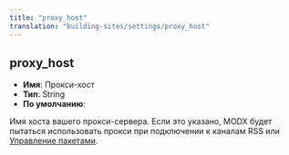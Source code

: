 ```yaml
---
title: "proxy_host"
translation: "building-sites/settings/proxy_host"
---
```


## proxy_host

-   **Имя**: Прокси-хост
-   **Тип**: String
-   **По умолчанию**:

Имя хоста вашего прокси-сервера. Если это указано, MODX будет пытаться использовать прокси при подключении к каналам RSS или [Управление пакетами](extending-modx/transport-packages "Управление пакетами").
